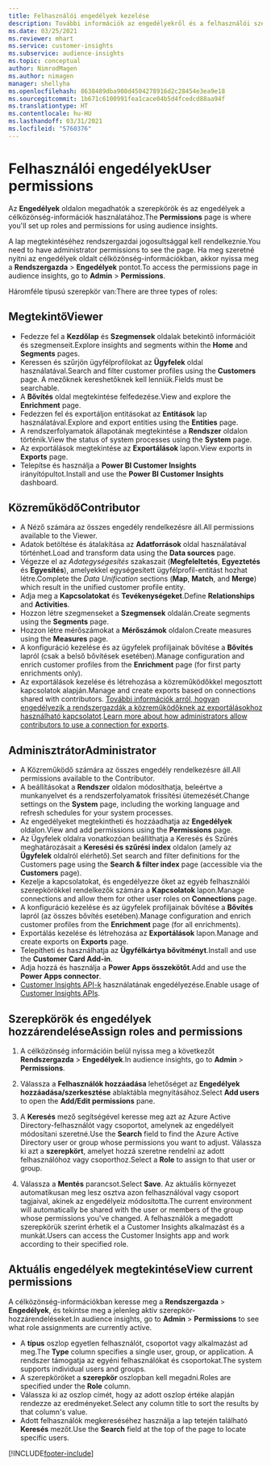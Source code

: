 ```yaml
---
title: Felhasználói engedélyek kezelése
description: További információk az engedélyekről és a felhasználói szerepkörökről.
ms.date: 03/25/2021
ms.reviewer: mhart
ms.service: customer-insights
ms.subservice: audience-insights
ms.topic: conceptual
author: NimrodMagen
ms.author: nimagen
manager: shellyha
ms.openlocfilehash: 8638489dba908d4504278916d2c28454e3ea9e18
ms.sourcegitcommit: 1b671c6100991fea1cace04b5d4fcedcd88aa94f
ms.translationtype: HT
ms.contentlocale: hu-HU
ms.lasthandoff: 03/31/2021
ms.locfileid: "5760376"
---
```

# <a name="user-permissions"></a><span data-ttu-id="20679-103">Felhasználói engedélyek</span><span class="sxs-lookup"><span data-stu-id="20679-103">User permissions</span></span>

<span data-ttu-id="20679-104">Az **Engedélyek** oldalon megadhatók a szerepkörök és az engedélyek a célközönség-információk használatához.</span><span class="sxs-lookup"><span data-stu-id="20679-104">The **Permissions** page is where you'll set up roles and permissions for using audience insights.</span></span>

<span data-ttu-id="20679-105">A lap megtekintéséhez rendszergazdai jogosultsággal kell rendelkeznie.</span><span class="sxs-lookup"><span data-stu-id="20679-105">You need to have administrator permissions to see the page.</span></span> <span data-ttu-id="20679-106">Ha meg szeretné nyitni az engedélyek oldalt célközönség-információkban, akkor nyissa meg a **Rendszergazda** > **Engedélyek** pontot.</span><span class="sxs-lookup"><span data-stu-id="20679-106">To access the permissions page in audience insights, go to **Admin** > **Permissions**.</span></span>

<span data-ttu-id="20679-107">Háromféle típusú szerepkör van:</span><span class="sxs-lookup"><span data-stu-id="20679-107">There are three types of roles:</span></span>

## <a name="viewer"></a><span data-ttu-id="20679-108">Megtekintő</span><span class="sxs-lookup"><span data-stu-id="20679-108">Viewer</span></span>

- <span data-ttu-id="20679-109">Fedezze fel a **Kezdőlap** és **Szegmensek** oldalak betekintő információit és szegmenseit.</span><span class="sxs-lookup"><span data-stu-id="20679-109">Explore insights and segments within the **Home** and **Segments** pages.</span></span>
- <span data-ttu-id="20679-110">Keressen és szűrjön ügyfélprofilokat az **Ügyfelek** oldal használatával.</span><span class="sxs-lookup"><span data-stu-id="20679-110">Search and filter customer profiles using the **Customers** page.</span></span> <span data-ttu-id="20679-111">A mezőknek kereshetőknek kell lenniük.</span><span class="sxs-lookup"><span data-stu-id="20679-111">Fields must be searchable.</span></span>
- <span data-ttu-id="20679-112">A **Bővítés** oldal megtekintése felfedezése.</span><span class="sxs-lookup"><span data-stu-id="20679-112">View and explore the **Enrichment** page.</span></span>
- <span data-ttu-id="20679-113">Fedezzen fel és exportáljon entitásokat az **Entitások** lap használatával.</span><span class="sxs-lookup"><span data-stu-id="20679-113">Explore and export entities using the **Entities** page.</span></span>
- <span data-ttu-id="20679-114">A rendszerfolyamatok állapotának megtekintése a **Rendszer** oldalon történik.</span><span class="sxs-lookup"><span data-stu-id="20679-114">View the status of system processes  using the **System** page.</span></span>
- <span data-ttu-id="20679-115">Az exportálások megtekintése az **Exportálások** lapon.</span><span class="sxs-lookup"><span data-stu-id="20679-115">View exports in **Exports** page.</span></span>
- <span data-ttu-id="20679-116">Telepítse és használja a **Power BI Customer Insights** irányítópultot.</span><span class="sxs-lookup"><span data-stu-id="20679-116">Install and use the **Power BI Customer Insights** dashboard.</span></span>

## <a name="contributor"></a><span data-ttu-id="20679-117">Közreműködő</span><span class="sxs-lookup"><span data-stu-id="20679-117">Contributor</span></span>

- <span data-ttu-id="20679-118">A Néző számára az összes engedély rendelkezésre áll.</span><span class="sxs-lookup"><span data-stu-id="20679-118">All permissions available to the Viewer.</span></span>
- <span data-ttu-id="20679-119">Adatok betöltése és átalakítása az **Adatforrások** oldal használatával történhet.</span><span class="sxs-lookup"><span data-stu-id="20679-119">Load and transform data using the **Data sources** page.</span></span>
- <span data-ttu-id="20679-120">Végezze el az *Adategységesítés* szakaszait (**Megfeleltetés**, **Egyeztetés** és **Egyesítés**), amelyekkel egységesített ügyfélprofil-entitást hozhat létre.</span><span class="sxs-lookup"><span data-stu-id="20679-120">Complete the *Data Unification* sections (**Map**, **Match**, and **Merge**) which result in the unified customer profile entity.</span></span>
- <span data-ttu-id="20679-121">Adja meg a **Kapcsolatokat** és **Tevékenységeket**.</span><span class="sxs-lookup"><span data-stu-id="20679-121">Define **Relationships** and **Activities**.</span></span>
- <span data-ttu-id="20679-122">Hozzon létre szegmenseket a **Szegmensek** oldalán.</span><span class="sxs-lookup"><span data-stu-id="20679-122">Create segments using the **Segments** page.</span></span>
- <span data-ttu-id="20679-123">Hozzon létre mérőszámokat a **Mérőszámok** oldalon.</span><span class="sxs-lookup"><span data-stu-id="20679-123">Create measures using the **Measures** page.</span></span>
- <span data-ttu-id="20679-124">A konfiguráció kezelése és az ügyfelek profiljainak bővítése a **Bővítés** lapról (csak a belső bővítések esetében).</span><span class="sxs-lookup"><span data-stu-id="20679-124">Manage configuration and enrich customer profiles from the **Enrichment** page (for first party enrichments only).</span></span>
- <span data-ttu-id="20679-125">Az exportálások kezelése és létrehozása a közreműködőkkel megosztott kapcsolatok alapján.</span><span class="sxs-lookup"><span data-stu-id="20679-125">Manage and create exports based on connections shared with contributors.</span></span> <span data-ttu-id="20679-126">[További információk arról, hogyan engedélyezik a rendszergazdák a közreműködőknek az exportálásokhoz használható kapcsolatot](connections.md#allow-contributors-to-use-a-connection-for-exports).</span><span class="sxs-lookup"><span data-stu-id="20679-126">[Learn more about how administrators allow contributors to use a connection for exports](connections.md#allow-contributors-to-use-a-connection-for-exports).</span></span>

## <a name="administrator"></a><span data-ttu-id="20679-127">Adminisztrátor</span><span class="sxs-lookup"><span data-stu-id="20679-127">Administrator</span></span>

- <span data-ttu-id="20679-128">A Közreműködő számára az összes engedély rendelkezésre áll.</span><span class="sxs-lookup"><span data-stu-id="20679-128">All permissions available to the Contributor.</span></span>
- <span data-ttu-id="20679-129">A beállításokat a **Rendszer** oldalon módosíthatja, beleértve a munkanyelvet és a rendszerfolyamatok frissítési ütemezését.</span><span class="sxs-lookup"><span data-stu-id="20679-129">Change settings on the **System** page, including the working language and refresh schedules for your system processes.</span></span>
- <span data-ttu-id="20679-130">Az engedélyeket megtekintheti és hozzáadhatja az **Engedélyek** oldalon.</span><span class="sxs-lookup"><span data-stu-id="20679-130">View and add permissions using the **Permissions** page.</span></span>
- <span data-ttu-id="20679-131">Az Ügyfelek oldalra vonatkozóan beállíthatja a Keresés és Szűrés meghatározásait a **Keresési és szűrési index** oldalon (amely az **Ügyfelek** oldalról elérhető).</span><span class="sxs-lookup"><span data-stu-id="20679-131">Set search and filter definitions for the Customers page using the **Search & filter index** page (accessible via the **Customers** page).</span></span>
- <span data-ttu-id="20679-132">Kezelje a kapcsolatokat, és engedélyezze őket az egyéb felhasználói szerepkörökkel rendelkezők számára a **Kapcsolatok** lapon.</span><span class="sxs-lookup"><span data-stu-id="20679-132">Manage connections and allow them for other user roles on **Connections** page.</span></span>
- <span data-ttu-id="20679-133">A konfiguráció kezelése és az ügyfelek profiljainak bővítése a **Bővítés** lapról (az összes bővítés esetében).</span><span class="sxs-lookup"><span data-stu-id="20679-133">Manage configuration and enrich customer profiles from the **Enrichment** page (for all enrichments).</span></span>
- <span data-ttu-id="20679-134">Exportálás kezelése és létrehozása az **Exportálások** lapon.</span><span class="sxs-lookup"><span data-stu-id="20679-134">Manage and create exports on **Exports** page.</span></span>
- <span data-ttu-id="20679-135">Telepítheti és használhatja az **Ügyfélkártya bővítményt**.</span><span class="sxs-lookup"><span data-stu-id="20679-135">Install and use the **Customer Card Add-in**.</span></span>
- <span data-ttu-id="20679-136">Adja hozzá és használja a **Power Apps összekötőt**.</span><span class="sxs-lookup"><span data-stu-id="20679-136">Add and use the **Power Apps connector**.</span></span>
- <span data-ttu-id="20679-137">[Customer Insights API-k](apis.md) használatának engedélyezése.</span><span class="sxs-lookup"><span data-stu-id="20679-137">Enable usage of [Customer Insights APIs](apis.md).</span></span>

## <a name="assign-roles-and-permissions"></a><span data-ttu-id="20679-138">Szerepkörök és engedélyek hozzárendelése</span><span class="sxs-lookup"><span data-stu-id="20679-138">Assign roles and permissions</span></span>

1. <span data-ttu-id="20679-139">A célközönség információin belül nyissa meg a következőt **Rendszergazda** > **Engedélyek**.</span><span class="sxs-lookup"><span data-stu-id="20679-139">In audience insights, go to **Admin** > **Permissions**.</span></span>

1. <span data-ttu-id="20679-140">Válassza a **Felhasználók hozzáadása** lehetőséget az **Engedélyek hozzáadása/szerkesztése** ablaktábla megnyitásához.</span><span class="sxs-lookup"><span data-stu-id="20679-140">Select **Add users** to open the **Add/Edit permissions** pane.</span></span>

1. <span data-ttu-id="20679-141">A **Keresés** mező segítségével keresse meg azt az Azure Active Directory-felhasználót vagy csoportot, amelynek az engedélyeit módosítani szeretné.</span><span class="sxs-lookup"><span data-stu-id="20679-141">Use the **Search** field to find the Azure Active Directory user or group whose permissions you want to adjust.</span></span> <span data-ttu-id="20679-142">Válassza ki azt a **szerepkört**, amelyet hozzá szeretne rendelni az adott felhasználóhoz vagy csoporthoz.</span><span class="sxs-lookup"><span data-stu-id="20679-142">Select a **Role** to assign to that user or group.</span></span>

1. <span data-ttu-id="20679-143">Válassza a **Mentés** parancsot.</span><span class="sxs-lookup"><span data-stu-id="20679-143">Select **Save**.</span></span> <span data-ttu-id="20679-144">Az aktuális környezet automatikusan meg lesz osztva azon felhasználóval vagy csoport tagjaival, akinek az engedélyeiz módosította.</span><span class="sxs-lookup"><span data-stu-id="20679-144">The current environment will automatically be shared with the user or members of the group whose permissions you've changed.</span></span> <span data-ttu-id="20679-145">A felhasználók a megadott szerepkörük szerint érhetik el a Customer Insights alkalmazást és a munkát.</span><span class="sxs-lookup"><span data-stu-id="20679-145">Users can access the Customer Insights app and work according to their specified role.</span></span>

## <a name="view-current-permissions"></a><span data-ttu-id="20679-146">Aktuális engedélyek megtekintése</span><span class="sxs-lookup"><span data-stu-id="20679-146">View current permissions</span></span>

<span data-ttu-id="20679-147">A célközönség-információkban keresse meg a **Rendszergazda** > **Engedélyek**, és tekintse meg a jelenleg aktív szerepkör-hozzárendeléseket.</span><span class="sxs-lookup"><span data-stu-id="20679-147">In audience insights, go to **Admin** > **Permissions** to see what role assignments are currently active.</span></span>

- <span data-ttu-id="20679-148">A **típus** oszlop egyetlen felhasználót, csoportot vagy alkalmazást ad meg.</span><span class="sxs-lookup"><span data-stu-id="20679-148">The **Type** column specifies a single user, group, or application.</span></span> <span data-ttu-id="20679-149">A rendszer támogatja az egyéni felhasználókat és csoportokat.</span><span class="sxs-lookup"><span data-stu-id="20679-149">The system supports individual users and groups.</span></span>
- <span data-ttu-id="20679-150">A szerepköröket a **szerepkör** oszlopban kell megadni.</span><span class="sxs-lookup"><span data-stu-id="20679-150">Roles are specified under the **Role** column.</span></span>
- <span data-ttu-id="20679-151">Válassza ki az oszlop címét, hogy az adott oszlop értéke alapján rendezze az eredményeket.</span><span class="sxs-lookup"><span data-stu-id="20679-151">Select any column title to sort the results by that column's value.</span></span>
- <span data-ttu-id="20679-152">Adott felhasználók megkereséséhez használja a lap tetején található **Keresés** mezőt.</span><span class="sxs-lookup"><span data-stu-id="20679-152">Use the **Search** field at the top of the page to locate specific users.</span></span>


[!INCLUDE[footer-include](../includes/footer-banner.md)]
